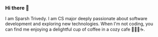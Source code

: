 ### Hi there 👋

I am Sparsh Trivedy. I am CS major deeply passionate about software development and exploring new technologies. When I'm not coding, you can find me enjoying a delightful cup of coffee in a cozy cafe 👨🏽‍💻☕️.
